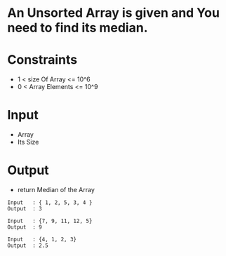 # An Unsorted Array is given and You need to find its median.

# Constraints

- 1 < size Of Array <= 10^6
- 0 < Array Elements <= 10^9

# Input

- Array
- Its Size

# Output

- return Median of the Array

```
Input   : { 1, 2, 5, 3, 4 }
Output  : 3 

Input   : {7, 9, 11, 12, 5}
Output  : 9

Input   : {4, 1, 2, 3}
Output  : 2.5
```
